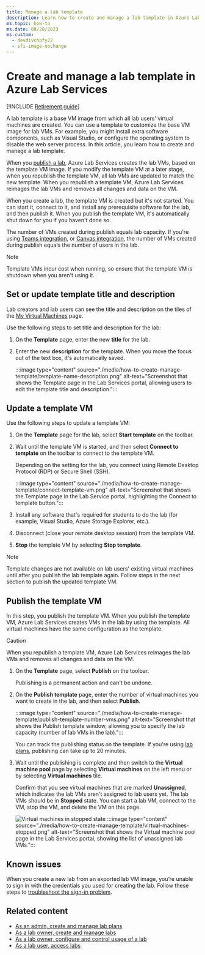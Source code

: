 ```yaml
---
title: Manage a lab template
description: Learn how to create and manage a lab template in Azure Lab Services. You can use a template to customize the base VM image for lab VMs.
ms.topic: how-to
ms.date: 08/28/2023
ms.custom:
  - devdivchpfy22
  - sfi-image-nochange
---
```


# Create and manage a lab template in Azure Lab Services

[!INCLUDE [Retirement guide](./includes/retirement-banner.md)]

A lab template is a base VM image from which all lab users' virtual machines are created. You can use a template to customize the base VM image for lab VMs.  For example, you might install extra software components, such as Visual Studio, or configure the operating system to disable the web server process. In this article, you learn how to create and manage a lab template.

When you [publish a lab](./tutorial-setup-lab.md#publish-lab), Azure Lab Services creates the lab VMs, based on the template VM image. If you modify the template VM at a later stage, when you republish the template VM, all lab VMs are updated to match the new template. When you republish a template VM, Azure Lab Services reimages the lab VMs and removes all changes and data on the VM.

When you create a lab, the template VM is created but it's not started. You can start it, connect to it, and install any prerequisite software for the lab, and then publish it. When you publish the template VM, it's automatically shut down for you if you haven't done so.

The number of VMs created during publish equals lab capacity.  If you're using [Teams integration](lab-services-within-teams-overview.md), or [Canvas integration](lab-services-within-canvas-overview.md), the number of VMs created during publish equals the number of users in the lab.

> [!NOTE]
> Template VMs incur cost when running, so ensure that the template VM is shutdown when you aren't using it.

## Set or update template title and description

Lab creators and lab users can see the title and description on the tiles of the [My Virtual Machines](instructor-access-virtual-machines.md) page.

Use the following steps to set title and description for the lab:

1. On the **Template** page, enter the new **title** for the lab.

2. Enter the new **description** for the template. When you move the focus out of the text box, it's automatically saved.

    :::image type="content" source="./media/how-to-create-manage-template/template-name-description.png" alt-text="Screenshot that shows the Template page in the Lab Services portal, allowing users to edit the template title and description.":::

## Update a template VM

Use the following steps to update a template VM:

1. On the **Template** page for the lab, select **Start template** on the toolbar.

1. Wait until the template VM is started, and then select **Connect to template** on the toolbar to connect to the template VM.

    Depending on the setting for the lab, you connect using Remote Desktop Protocol (RDP) or Secure Shell (SSH).

    :::image type="content" source="./media/how-to-create-manage-template/connect-template-vm.png" alt-text="Screenshot that shows the Template page in the Lab Service portal, highlighting the Connect to template button.":::

1. Install any software that's required for students to do the lab (for example, Visual Studio, Azure Storage Explorer, etc.).

1. Disconnect (close your remote desktop session) from the template VM.

1. **Stop** the template VM by selecting **Stop template**.

> [!NOTE]
> Template changes are not available on lab users' existing virtual machines until after you publish the lab template again. Follow steps in the next section to publish the updated template VM.

## Publish the template VM

In this step, you publish the template VM. When you publish the template VM, Azure Lab Services creates VMs in the lab by using the template. All virtual machines have the same configuration as the template.

> [!CAUTION]
> When you republish a template VM, Azure Lab Services reimages the lab VMs and removes all changes and data on the VM.

1. On the **Template** page, select **Publish** on the toolbar.

    Publishing is a permanent action and can't be undone.

1. On the **Publish template** page, enter the number of virtual machines you want to create in the lab, and then select **Publish**.

    :::image type="content" source="./media/how-to-create-manage-template/publish-template-number-vms.png" alt-text="Screenshot that shows the Publish template window, allowing you to specify the lab capacity (number of lab VMs in the lab).":::

    You can track the publishing status on the template. If you're using [lab plans](lab-services-whats-new.md), publishing can take up to 20 minutes.

1. Wait until the publishing is complete and then switch to the **Virtual machine pool** page by selecting **Virtual machines** on the left menu or by selecting **Virtual machines** tile. 

    Confirm that you see virtual machines that are marked **Unassigned**, which indicates the lab VMs aren't assigned to lab users yet. The lab VMs should be in **Stopped** state. You can start a lab VM, connect to the VM, stop the VM, and delete the VM on this page.

    ![Virtual machines in stopped state](./media/how-to-create-manage-template/virtual-machines-stopped.png)
    :::image type="content" source="./media/how-to-create-manage-template/virtual-machines-stopped.png" alt-text="Screenshot that shows the Virtual machine pool page in the Lab Services portal, showing the list of unassigned lab VMs.":::

## Known issues

When you create a new lab from an exported lab VM image, you’re unable to sign in with the credentials you used for creating the lab. Follow these steps to [troubleshoot the sign-in problem](./troubleshoot-access-lab-vm.md#unable-to-login-with-the-credentials-you-used-for-creating-the-lab).

## Related content

- [As an admin, create and manage lab plans](how-to-manage-lab-plans.md)
- [As a lab owner, create and manage labs](how-to-manage-labs.md)
- [As a lab owner, configure and control usage of a lab](how-to-manage-lab-users.md)
- [As a lab user, access labs](how-to-use-lab.md)
